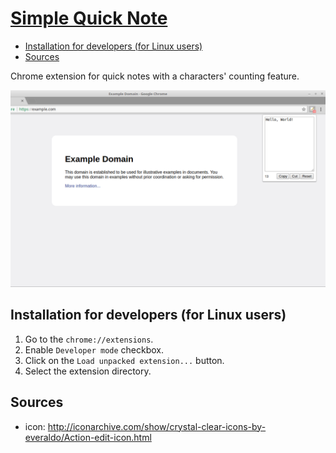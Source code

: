 # [Simple Quick Note](https://chrome.google.com/webstore/detail/simple-quick-note/jiabjkckgapmaalmfbjdkcbkpiafnfga)

- [Installation for developers (for Linux users)](#installation-for-developers-for-linux-users)
- [Sources](#sources)

Chrome extension for quick notes with a characters' counting feature.

![Simple Quick Note](img/screenshot-1280x800.png)

## Installation for developers (for Linux users)

1. Go to the `chrome://extensions`.
2. Enable `Developer mode` checkbox.
3. Click on the `Load unpacked extension...` button.
4. Select the extension directory.

## Sources

- icon: http://iconarchive.com/show/crystal-clear-icons-by-everaldo/Action-edit-icon.html
